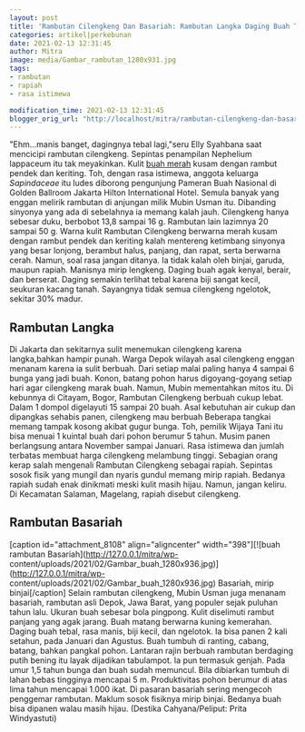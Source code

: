 ```yaml
---
layout: post
title: 'Rambutan Cilengkeng Dan Basariah: Rambutan Langka Daging Buah Tebal Biji Kecil'
categories: artikel|perkebunan
date: 2021-02-13 12:31:45
author: Mitra
image: media/Gambar_rambutan_1280x931.jpg
tags:
- rambutan
- rapiah
- rasa istimewa

modification_time: 2021-02-13 12:31:45
blogger_orig_url: "http://localhost/mitra/rambutan-cilengkeng-dan-basariah.html"
---
```


"Ehm...manis banget, dagingnya tebal lagi,"seru Elly Syahbana saat mencicipi
rambutan cilengkeng. Sepintas penampilan Nephelium lappaceum itu tak
meyakinkan. Kulit [buah merah](http://127.0.0.1/mitra/topik/buah-merah "buah
merah") kusam dengan rambut pendek dan keriting. Toh, dengan rasa istimewa,
anggota keluarga _Sapindaceae_ itu ludes diborong pengunjung Pameran Buah
Nasional di Golden Ballroom Jakarta Hilton International Hotel. Semula banyak
yang enggan melirik rambutan di anjungan milik Mubin Usman itu. Dibanding
sinyonya yang ada di sebelahnya ia memang kalah jauh. Cilengkeng hanya sebesar
duku, berbobot 13,8 sampai 16 g. Rambutan lain lazimnya 20 sampai 50 g. Warna
kulit Rambutan Cilengkeng berwarna merah kusam dengan rambut pendek dan
keriting kalah mentereng ketimbang sinyonya yang besar lonjong, berambut
halus, panjang, dan rapat, serta berwarna cerah. Namun, soal rasa jangan
ditanya. Ia tidak kalah oleh binjai, garuda, maupun rapiah. Manisnya mirip
lengkeng. Daging buah agak kenyal, berair, dan berserat. Daging semakin
terlihat tebal karena biji sangat kecil, seukuran kacang tanah. Sayangnya
tidak semua cilengkeng ngelotok, sekitar 30% madur.

## Rambutan Langka

Di Jakarta dan sekitarnya sulit menemukan cilengkeng karena langka,bahkan
hampir punah. Warga Depok wilayah asal cilengkeng enggan menanam karena ia
sulit berbuah. Dari setiap malai paling hanya 4 sampai 6 bunga yang jadi buah.
Konon, batang pohon harus digoyang-goyang setiap hari agar cilengkeng marak
buah. Namun, Mubin mementahkan mitos itu. Di kebunnya di Citayam, Bogor,
Rambutan Cilengkeng berbuah cukup lebat. Dalam 1 dompol digelayuti 15 sampai
20 buah. Asal kebutuhan air cukup dan dipangkas sehabis panen, cilengkeng mau
berbuah Beberapa tangkai memang tampak kosong akibat gugur bunga. Toh, pemilik
Wijaya Tani itu bisa menuai 1 kuintal buah dari pohon berumur 5 tahun. Musim
panen berlangsung antara November sampai Januari. Rasa istimewa dan jumlah
terbatas membuat harga cilengkeng melambung tinggi. Sebagian orang kerap salah
mengenali Rambutan Cilengkeng sebagai rapiah. Sepintas sosok fisik yang mungil
dan nyaris gundul memang mirip rapiah. Bedanya rapiah sudah enak dinikmati
meski kulit masih hijau. Namun, jangan keliru. Di Kecamatan Salaman, Magelang,
rapiah disebut cilengkeng.

## Rambutan Basariah

[caption id="attachment_8108" align="aligncenter" width="398"][![buah rambutan
Basariah](http://127.0.0.1/mitra/wp-
content/uploads/2021/02/Gambar_buah_1280x936.jpg)](http://127.0.0.1/mitra/wp-
content/uploads/2021/02/Gambar_buah_1280x936.jpg) Basariah, mirip
binjai[/caption] Selain rambutan cilengkeng, Mubin Usman juga menanam
basariah, rambutan asli Depok, Jawa Barat, yang populer sejak puluhan tahun
lalu. Ukuran buah sebesar bola pingpong. Kulit diselimuti rambut panjang yang
agak jarang. Buah matang berwarna kuning kemerahan. Daging buah tebal, rasa
manis, biji kecil, dan ngelotok. Ia bisa panen 2 kali setahun, pada Januari
dan Agustus. Buah tumbuh di ranting, cabang, batang, bahkan pangkal pohon.
Lantaran rajin berbuah rambutan berdaging putih bening itu layak dijadikan
tabulampot. Ia pun termasuk genjah. Pada umur 1,5 tahun bunga dan buah sudah
memuncul. Bila dibiarkan tumbuh di lahan bebas tingginya mencapai 5 m.
Produktivitas pohon berumur di atas lima tahun mencapai 1.000 ikat. Di pasaran
basariah sering mengecoh penggemar rambutan. Maklum sosok fisiknya mirip
binjai. Bedanya buah bisa dipanen walau masih hijau. (Destika Cahyana/Peliput:
Prita Windyastuti)


